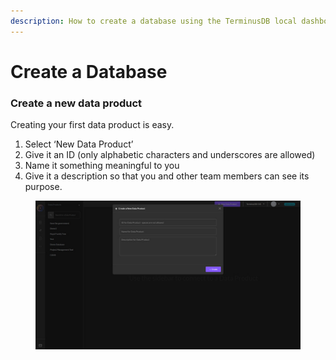 ```yaml
---
description: How to create a database using the TerminusDB local dashboard
---
```


# Create a Database

### Create a new data product

Creating your first data product is easy.

1. Select ‘New Data Product’&#x20;
2. Give it an ID (only alphabetic characters and underscores are allowed)&#x20;
3. Name it something meaningful to you&#x20;
4. Give it a description so that you and other team members can see its purpose.

<figure><img src="../../../.gitbook/assets/03-dashboard-new-data-product.jpg" alt=""><figcaption></figcaption></figure>
